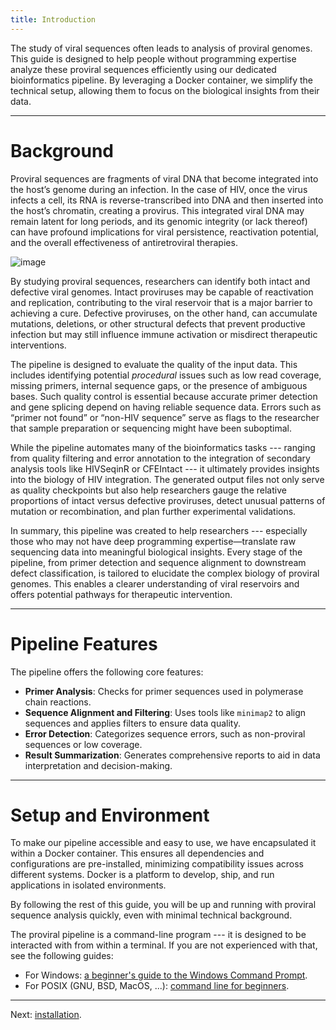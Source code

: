 ```yaml
---
title: Introduction
---
```


The study of viral sequences often leads to analysis of proviral genomes. This guide is designed to help people without programming expertise analyze these proviral sequences efficiently using our dedicated bioinformatics pipeline. By leveraging a Docker container, we simplify the technical setup, allowing them to focus on the biological insights from their data.

---

# Background

Proviral sequences are fragments of viral DNA that become integrated into the host’s genome during an infection. In the case of HIV, once the virus infects a cell, its RNA is reverse-transcribed into DNA and then inserted into the host’s chromatin, creating a provirus. This integrated viral DNA may remain latent for long periods, and its genomic integrity (or lack thereof) can have profound implications for viral persistence, reactivation potential, and the overall effectiveness of antiretroviral therapies.

![image](https://s7d1.scene7.com/is/image/CENODS/09705-scicon5-hiv?&wid=400)

By studying proviral sequences, researchers can identify both intact and defective viral genomes. Intact proviruses may be capable of reactivation and replication, contributing to the viral reservoir that is a major barrier to achieving a cure. Defective proviruses, on the other hand, can accumulate mutations, deletions, or other structural defects that prevent productive infection but may still influence immune activation or misdirect therapeutic interventions.

The pipeline is designed to evaluate the quality of the input data. This includes identifying potential _procedural_ issues such as low read coverage, missing primers, internal sequence gaps, or the presence of ambiguous bases. Such quality control is essential because accurate primer detection and gene splicing depend on having reliable sequence data. Errors such as “primer not found” or “non-HIV sequence” serve as flags to the researcher that sample preparation or sequencing might have been suboptimal.

While the pipeline automates many of the bioinformatics tasks --- ranging from quality filtering and error annotation to the integration of secondary analysis tools like HIVSeqinR or CFEIntact --- it ultimately provides insights into the biology of HIV integration. The generated output files not only serve as quality checkpoints but also help researchers gauge the relative proportions of intact versus defective proviruses, detect unusual patterns of mutation or recombination, and plan further experimental validations.

In summary, this pipeline was created to help researchers --- especially those who may not have deep programming expertise—translate raw sequencing data into meaningful biological insights. Every stage of the pipeline, from primer detection and sequence alignment to downstream defect classification, is tailored to elucidate the complex biology of proviral genomes. This enables a clearer understanding of viral reservoirs and offers potential pathways for therapeutic intervention.

---

# Pipeline Features

The pipeline offers the following core features:

- **Primer Analysis**: Checks for primer sequences used in polymerase chain reactions.
- **Sequence Alignment and Filtering**: Uses tools like `minimap2` to align sequences and applies filters to ensure data quality.
- **Error Detection**: Categorizes sequence errors, such as non-proviral sequences or low coverage.
- **Result Summarization**: Generates comprehensive reports to aid in data interpretation and decision-making.

---

# Setup and Environment

To make our pipeline accessible and easy to use, we have encapsulated it within a Docker container. This ensures all dependencies and configurations are pre-installed, minimizing compatibility issues across different systems. Docker is a platform to develop, ship, and run applications in isolated environments.

By following the rest of this guide, you will be up and running with proviral sequence analysis quickly, even with minimal technical background.

The proviral pipeline is a command-line program --- it is designed to be interacted with from within a terminal.
If you are not experienced with that, see the following guides:
- For Windows: [a beginner's guide to the Windows Command Prompt](https://www.makeuseof.com/tag/a-beginners-guide-to-the-windows-command-line).
- For POSIX (GNU, BSD, MacOS, ...): [command line for beginners](https://www.freecodecamp.org/news/command-line-for-beginners).

---

Next: [installation](installation.html).
